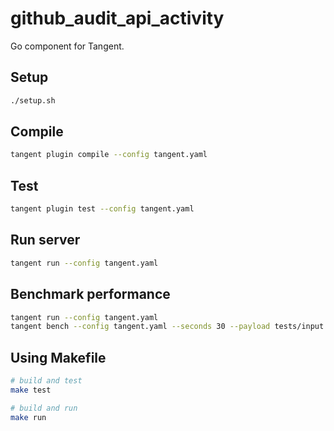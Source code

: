 # github_audit_api_activity

Go component for Tangent.

## Setup
```bash
./setup.sh
```

## Compile
```bash
tangent plugin compile --config tangent.yaml
```

## Test
```bash
tangent plugin test --config tangent.yaml
```

## Run server
```bash
tangent run --config tangent.yaml
```

## Benchmark performance
```bash
tangent run --config tangent.yaml
tangent bench --config tangent.yaml --seconds 30 --payload tests/input.json
```


## Using Makefile
```bash
# build and test
make test

# build and run
make run
```

